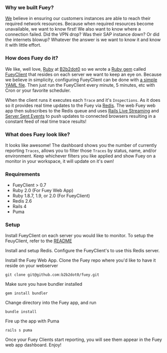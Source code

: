 ### Why we built Fuey?
[We](http://www.b2b2dot0.com) believe in ensuring our customers instances are able to reach their required
network resources. Because when required resources become unavailable, 
we want to know first! We also want to know where a connection failed. 
Did the VPN drop? Was their SAP instance down? Or did the internets blowup? 
Whatever the answer is we want to know it and know it with little effort.

### How does Fuey do it?
We like, well love, [Ruby](https://www.ruby-lang.org) at [B2b2dot0](http://www.b2b2dot0.com) so we wrote a 
[Ruby gem](https://rubygems.org/gems/fuey_client) called [FueyClient](https://github.com/b2b2dot0/fuey_client) 
that resides on each server we want to keep an eye on. Because we believe in simplicity, configuring FueyClient 
can be done with [a simple YAML file](https://github.com/b2b2dot0/fuey_client/blob/master/config_example/fuey/config/fuey.yml).
Then just run the FueyClient every minute, 5 minutes, etc with Cron or your favorite scheduler. 

When the client runs it executes each `Trace` and  it's `Inspections`. As it does so it provides real time updates 
to the Fuey via [Redis](www.redis.io). The web Fuey web app then subscribes to the Redis queue and uses 
[Rails Live Streaming](http://tenderlovemaking.com/2012/07/30/is-it-live.html) and 
[Server Sent Events](http://www.html5rocks.com/en/tutorials/eventsource/basics/)
to push updates to connected browsers resulting in a constant feed of real time trace results!

### What does Fuey look like?
It looks like awesome! The dashboard shows you the number of currently reporting `Traces`, allows you to filter those 
`Traces` by status, name, and/or environment. Keep whichever filters you like applied and show Fuey on a monitor in 
your workspace, it will update on it's own!

### Requirements
- FueyClient > 0.7
- Ruby 2.0 (For Fuey Web App)
- Ruby 1.8.7, 1.9, or 2.0 (For FueyClient)
- Redis 2.6
- Rails 4
- Puma

### Setup
Install FueyClient on each server you would like to monitor.
To setup the FeuyClient, refer to the [README](https://github.com/b2b2dot0/fuey_client/blob/master/README.md)

Install and setup Redis. Configure the FueyClient's to use this Redis server.

Install the Fuey Web App.
Clone the Fuey repo where you'd like to have it reside on your webserver

```
git clone git@github.com:b2b2dot0/fuey.git
```
Make sure you have bundler installed
```
gem install bundler
```
Change directory into the Fuey app, and run
```
bundle install
```
Fire up the app with Puma
```
rails s puma
```
Once your Fuey Clients start reporting, you will see them appear in the Fuey web app dashboard. Enjoy!












